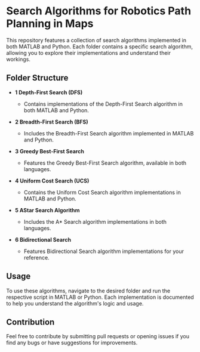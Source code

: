 # Search Algorithms for Robotics Path Planning in Maps

This repository features a collection of search algorithms implemented in both MATLAB and Python. Each folder contains a specific search algorithm, allowing you to explore their implementations and understand their workings.  

## Folder Structure  

- **1 Depth-First Search (DFS)**  
  - Contains implementations of the Depth-First Search algorithm in both MATLAB and Python.  
  
- **2 Breadth-First Search (BFS)**  
  - Includes the Breadth-First Search algorithm implemented in MATLAB and Python.  
  
- **3 Greedy Best-First Search**  
  - Features the Greedy Best-First Search algorithm, available in both languages.  

- **4 Uniform Cost Search (UCS)**  
  - Contains the Uniform Cost Search algorithm implementations in MATLAB and Python.

- **5 AStar Search Algorithm**  
  - Includes the A* Search algorithm implementations in both languages.  
  
- **6 Bidirectional Search**  
  - Features Bidirectional Search algorithm implementations for your reference.  
  
## Usage  

To use these algorithms, navigate to the desired folder and run the respective script in MATLAB or Python. Each implementation is documented to help you understand the algorithm's logic and usage.  

## Contribution  

Feel free to contribute by submitting pull requests or opening issues if you find any bugs or have suggestions for improvements.  
